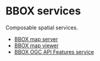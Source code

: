 BBOX services
=============

Composable spatial services.

* [BBOX map server](bbox-map-server/)
* [BBOX map viewer](bbox-map-viewer/)
* [BBOX OGC API Features service](bbox-ogcapi-features/)

